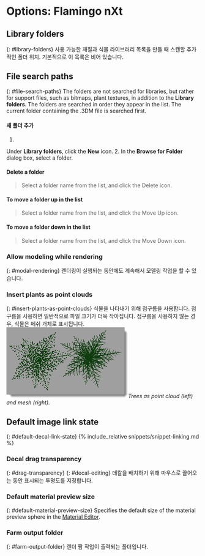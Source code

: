 ---
---


# Options: Flamingo nXt

## Library folders
{: #library-folders}
사용 가능한 재질과 식물 라이브러리 목록을 만들 때 스캔할 추가적인 폴더 위치. 기본적으로 이 목록은 비어 있습니다.

## File search paths
{: #file-search-paths}
The folders are not searched for libraries, but rather for support files, such as bitmaps, plant textures, in addition to the **Library folders**. The folders are searched in order they appear in the list. The current folder containing the .3DM file is searched first.

#### 새 폴더 추가
1.
Under **Library folders**, click the **New** icon.
2.
In the **Browse for Folder** dialog box, select a folder.

#### Delete a folder

>Select a folder name from the list, and click the Delete icon.

#### To move a folder up in the list

>Select a folder name from the list, and click the Move Up icon.

#### To move a folder down in the list

>Select a folder name from the list, and click the Move Down icon.

### Allow modeling while rendering
{: #modal-rendering}
렌더링이 실행되는 동안에도 계속해서 모델링 작업을 할 수 있습니다.

### Insert plants as point clouds
{: #insert-plants-as-point-clouds}
식물을 나타내기 위해 점구름을 사용합니다. 점구름을 사용하면 일반적으로 파일 크기가 더욱 작아집니다.
점구름을 사용하지 않는 경우, 식물은 메쉬 개체로 표시됩니다.
*![images/treespointcloudormesh.png](images/treespointcloudormesh.png)Trees as point cloud (left) and mesh (right).*

## Default image link state
{: #default-decal-link-state}
{% include_relative snippets/snippet-linking.md %}
### Decal drag transparency
{: #drag-transparency}
{: #decal-editing}
데칼을 배치하기 위해 마우스로 끌어오는 동안 표시되는 투명도를 지정합니다.

### Default material preview size
{: #default-material-preview-size}
Specifies the default size of the material preview sphere in the [Material Editor](advanced-material-properties-main.html#preview).

### Farm output folder
{: #farm-output-folder}
렌더 팜 작업이 출력되는 폴더입니다.

